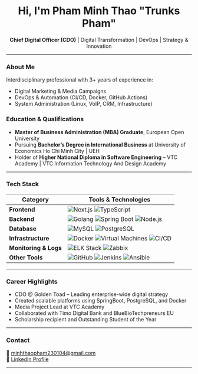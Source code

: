 <h1 align
="center">Hi, I'm  Pham Minh Thao "Trunks Pham"</h1>

<p align="center">
  <strong>Chief Digital Officer (CDO)</strong> | Digital Transformation | DevOps | Strategy & Innovation  
</p>

---

### About Me

Interdisciplinary professional with 3+ years of experience in:
- Digital Marketing & Media Campaigns  
- DevOps & Automation (CI/CD, Docker, GitHub Actions)  
- System Administration (Linux, VoIP, CRM, Infrastructure)

### Education & Qualifications

- **Master of Business Administration (MBA) Graduate**, European Open University  
- Pursuing **Bachelor’s Degree in International Business** at University of Economics Ho Chi Minh City | UEH  
- Holder of **Higher National Diploma in Software Engineering** – VTC Academy | VTC Information Technology And Design Academy

---

### Tech Stack

| Category        | Tools & Technologies |
|----------------|----------------------|
| **Frontend**   | ![Next.js](https://img.shields.io/badge/-Next.js-000?logo=next.js&logoColor=white) ![TypeScript](https://img.shields.io/badge/-TypeScript-3178c6?logo=typescript&logoColor=white) |
| **Backend**    | ![Golang](https://img.shields.io/badge/-Golang-00ADD8?logo=go&logoColor=white) ![Spring Boot](https://img.shields.io/badge/-SpringBoot-6DB33F?logo=springboot&logoColor=white) ![Node.js](https://img.shields.io/badge/-Node.js-339933?logo=node.js&logoColor=white) |
| **Database**   | ![MySQL](https://img.shields.io/badge/-MySQL-4479A1?logo=mysql&logoColor=white) ![PostgreSQL](https://img.shields.io/badge/-PostgreSQL-336791?logo=postgresql&logoColor=white) |
| **Infrastructure** | ![Docker](https://img.shields.io/badge/-Docker-2496ED?logo=docker&logoColor=white) ![Virtual Machines](https://img.shields.io/badge/-Virtual_Machines-FF6C37?logo=vmware&logoColor=white) ![CI/CD](https://img.shields.io/badge/-CI/CD-003545?logo=githubactions&logoColor=white) |
| **Monitoring & Logs** | ![ELK Stack](https://img.shields.io/badge/-ELK_Stack-005571?logo=elastic&logoColor=white) ![Zabbix](https://img.shields.io/badge/-Zabbix-DC382D?logo=zabbix&logoColor=white) |
| **Other Tools** | ![GitHub](https://img.shields.io/badge/-GitHub-181717?logo=github&logoColor=white) ![Jenkins](https://img.shields.io/badge/-Jenkins-D24939?logo=jenkins&logoColor=white) ![Ansible](https://img.shields.io/badge/-Ansible-EE0000?logo=ansible&logoColor=white) |

---

### Career Highlights

- CDO @ Golden Toad – Leading enterprise-wide digital strategy  
- Created scalable platforms using SpringBoot, PostgreSQL, and Docker  
- Media Project Lead at VTC Academy  
- Collaborated with Timo Digital Bank and BlueBioTechpreneurs EU  
- Scholarship recipient and Outstanding Student of the Year

---

### Contact

📧 minhthaopham230104@gmail.com  
🔗 [LinkedIn Profile](https://www.linkedin.com/in/mtpe-minhthaopham)

---

